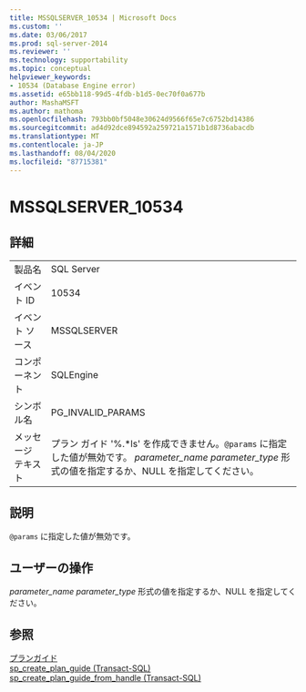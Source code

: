 ```yaml
---
title: MSSQLSERVER_10534 | Microsoft Docs
ms.custom: ''
ms.date: 03/06/2017
ms.prod: sql-server-2014
ms.reviewer: ''
ms.technology: supportability
ms.topic: conceptual
helpviewer_keywords:
- 10534 (Database Engine error)
ms.assetid: e65bb118-99d5-4fdb-b1d5-0ec70f0a677b
author: MashaMSFT
ms.author: mathoma
ms.openlocfilehash: 793bb0bf5048e30624d9566f65e7c6752bd14386
ms.sourcegitcommit: ad4d92dce894592a259721a1571b1d8736abacdb
ms.translationtype: MT
ms.contentlocale: ja-JP
ms.lasthandoff: 08/04/2020
ms.locfileid: "87715381"
---
```

# <a name="mssqlserver_10534"></a>MSSQLSERVER_10534
    
## <a name="details"></a>詳細  
  
|||  
|-|-|  
|製品名|SQL Server|  
|イベント ID|10534|  
|イベント ソース|MSSQLSERVER|  
|コンポーネント|SQLEngine|  
|シンボル名|PG_INVALID_PARAMS|  
|メッセージ テキスト|プラン ガイド '%.\*ls' を作成できません。`@params` に指定した値が無効です。 *parameter_name parameter_type* 形式の値を指定するか、NULL を指定してください。|  
  
## <a name="explanation"></a>説明  
 `@params` に指定した値が無効です。  
  
## <a name="user-action"></a>ユーザーの操作  
 *parameter_name parameter_type* 形式の値を指定するか、NULL を指定してください。  
  
## <a name="see-also"></a>参照  
 [プランガイド](../performance/plan-guides.md)   
 [sp_create_plan_guide &#40;Transact-SQL&#41;](/sql/relational-databases/system-stored-procedures/sp-create-plan-guide-transact-sql)   
 [sp_create_plan_guide_from_handle &#40;Transact-SQL&#41;](/sql/relational-databases/system-stored-procedures/sp-create-plan-guide-from-handle-transact-sql)  
  
  
